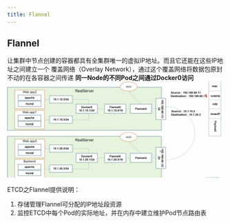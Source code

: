 ```yaml
---
title: Flannel
---
```


## Flannel
让集群中节点创建的容器都具有全集群唯一的虚拟IP地址。而且它还能在这些IP地址之间建立一个
覆盖网络（Overlay Network），通过这个覆盖网络将数据包原封不动的在各容器之间传递
**同一Node的不同Pod之间通过Docker0访问**
<img src="./images/flannel.png" alt="Flannel" style="zoom:50%;" />

ETCD之Flannel提供说明：
1. 存储管理Flannel可分配的IP地址段资源
2. 监控ETCD中每个Pod的实际地址，并在内存中建立维护Pod节点路由表